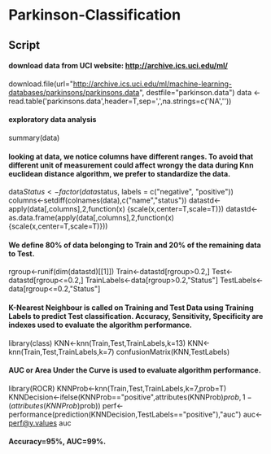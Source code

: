 Parkinson-Classification
========================
## Script 

#### download data from UCI website: http://archive.ics.uci.edu/ml/

download.file(url="http://archive.ics.uci.edu/ml/machine-learning-databases/parkinsons/parkinsons.data", destfile="parkinson.data")
data <- read.table('parkinsons.data',header=T,sep=',',na.strings=c('NA',''))

#### exploratory data analysis

summary(data)

#### looking at data, we notice columns have different ranges. To avoid that different unit of measurement could affect wrongy the data during Knn euclidean distance algorithm, we prefer to standardize the data.

data$Status<-factor(data$status, labels = c("negative", "positive"))
columns<-setdiff(colnames(data),c("name","status"))
datastd<-apply(data[,columns],2,function(x) {scale(x,center=T,scale=T)})
datastd<-as.data.frame(apply(data[,columns],2,function(x) {scale(x,center=T,scale=T)}))

#### We define 80% of data belonging to Train and 20% of the remaining data to Test.

rgroup<-runif(dim(datastd)[[1]])
Train<-datastd[rgroup>0.2,]
Test<-datastd[rgroup<=0.2,]
TrainLabels<-data[rgroup>0.2,"Status"]
TestLabels<-data[rgroup<=0.2,"Status"]

#### K-Nearest Neighbour is called on Training and Test Data using Training Labels to predict Test classification. Accuracy, Sensitivity, Specificity are indexes used to evaluate the algorithm performance.

library(class)
KNN<-knn(Train,Test,TrainLabels,k=13)
KNN<-knn(Train,Test,TrainLabels,k=7)
confusionMatrix(KNN,TestLabels)

#### AUC or Area Under the Curve is used to evaluate algorithm performance. 

library(ROCR)
KNNProb<-knn(Train,Test,TrainLabels,k=7,prob=T)
KNNDecision<-ifelse(KNNProb=="positive",attributes(KNNProb)$prob,1-(attributes(KNNProb)$prob))
perf<-performance(prediction(KNNDecision,TestLabels=="positive"),"auc")
auc<-perf@y.values
auc

#### Accuracy=95%, AUC=99%.



